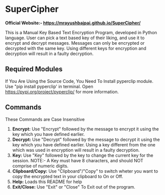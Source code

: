 # SuperCipher
**Official Website:- https://mrayushbajpai.github.io/SuperCipher/**

This is a Manual Key Based Text Encryption Program, developed in Python language. User can pick a text based key of their liking, and use it to encrypt and decrypt messages. Messages can only be encrypted or decrypted with the same key. Using different keys for encryption and decryption will result in a faulty decryption.

## Required Modules
If You Are Using the Source Code, You Need To Install pyperclip module. Use "pip install pyperclip' in terminal. Open https://pypi.org/project/pyperclip/ for more information.

## Commands
These Commands are Case Insensitive

1. **Encrypt:** Use "Encrypt" followed by the message to encrypt it using the key which you have defined earlier.
2. **Decrypt:** Use "Decrypt" followed by the message to decrypt it using the key which you have defined earlier. Using a key different from the one which was used in encryption will result in a faulty decryption.
3. **Key:** Use "Key" followed by the key to change the current key for the session. NOTE:- A Key must have 8 characters, and should NOT comprise of numeric digits.
4. **Clipboard/Copy:** Use "Clipboard"/"Copy" to switch wheter you want to copy the encrypted text in your clipboard to On or Off.
5. **Help:** Loads this README for help
6. **Exit/Close:** Use "Exit" or "Close" To Exit out of the program. 
